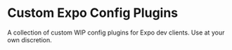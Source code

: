 # Custom Expo Config Plugins

A collection of custom WIP config plugins for Expo dev clients. Use at your own discretion.
